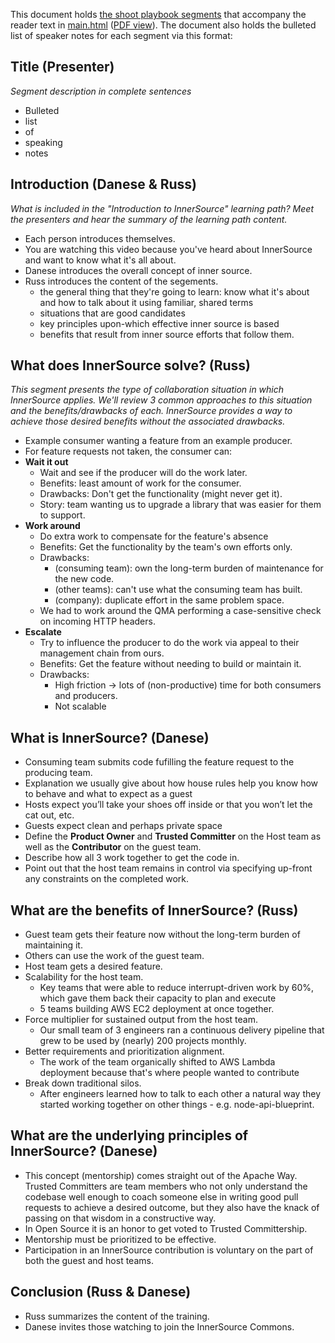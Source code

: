 This document holds [the shoot playbook segments](https://app.oreilly.com/authors/welcomekit/video.csp) that accompany the reader text in [main.html](https://github.com/rrrutledge/innersource-intro/blob/master/main.html) ([PDF view](https://github.com/rrrutledge/innersource-intro/files/1924845/InnerSource-Intro.pdf)).
The document also holds the bulleted list of speaker notes for each segment via this format:

## Title (Presenter)
_Segment description in complete sentences_

* Bulleted
* list
* of
* speaking
* notes

## Introduction (Danese & Russ)
_What is included in the "Introduction to InnerSource" learning path?  Meet the presenters and hear the summary of the learning path content._

* Each person introduces themselves.
* You are watching this video because you've heard about InnerSource and want to know what it's all about.
* Danese introduces the overall concept of inner source.
* Russ introduces the content of the segements.
  * the general thing that they're going to learn: know what it's about and how to talk about it using familiar, shared terms 
  * situations that are good candidates
  * key principles upon-which effective inner source is based
  * benefits that result from inner source efforts that follow them.

## What does InnerSource solve? (Russ)
_This segment presents the type of collaboration situation in which InnerSource applies.
We'll review 3 common approaches to this situation and the benefits/drawbacks of each.
InnerSource provides a way to achieve those desired benefits without the associated drawbacks._

* Example consumer wanting a feature from an example producer.
* For feature requests not taken, the consumer can:
* **Wait it out**
  * Wait and see if the producer will do the work later.
  * Benefits: least amount of work for the consumer.
  * Drawbacks: Don't get the functionality (might never get it).
  * Story: team wanting us to upgrade a library that was easier for them to support.
* **Work around**
  * Do extra work to compensate for the feature's absence
  * Benefits: Get the functionality by the team's own efforts only.
  * Drawbacks:
    * (consuming team): own the long-term burden of maintenance for the new code.
    * (other teams): can't use what the consuming team has built.
    * (company): duplicate effort in the same problem space.
  * We had to work around the QMA performing a case-sensitive check on incoming HTTP headers.
* **Escalate**
  * Try to influence the producer to do the work via appeal to their management chain from ours.
  * Benefits: Get the feature without needing to build or maintain it.
  * Drawbacks:
    * High friction -> lots of (non-productive) time for both consumers and producers.
    * Not scalable

## What is InnerSource? (Danese)

* Consuming team submits code fufilling the feature request to the producing team.
* Explanation we usually give about how house rules help you know how to behave and what to expect as a guest
* Hosts expect you’ll take your shoes off inside or that you won’t let the cat out, etc.
* Guests expect clean and perhaps private space
* Define the **Product Owner** and **Trusted Committer** on the Host team as well as the **Contributor** on the guest team.
* Describe how all 3 work together to get the code in.
* Point out that the host team remains in control via specifying up-front any constraints on the completed work.

## What are the benefits of InnerSource? (Russ)
* Guest team gets their feature now without the long-term burden of maintaining it.
* Others can use the work of the guest team.
* Host team gets a desired feature.
* Scalability for the host team.
  * Key teams that were able to reduce interrupt-driven work by 60%, which gave them back their capacity to plan and execute
  * 5 teams building AWS EC2 deployment at once together.
* Force multiplier for sustained output from the host team.
  * Our small team of 3 engineers ran a continuous delivery pipeline that grew to be used by (nearly) 200 projects monthly.
* Better requirements and prioritization alignment.
  * The work of the team organically shifted to AWS Lambda deployment because that's where people wanted to contribute
* Break down traditional silos.
  * After engineers learned how to talk to each other a natural way they started working together on other things - e.g. node-api-blueprint.

## What are the underlying principles of InnerSource? (Danese)

* This concept (mentorship) comes straight out of the Apache Way.
Trusted Committers are team members who not only understand the codebase well enough to coach someone else in writing good pull requests to achieve a desired outcome, but they also have the knack of passing on that wisdom in a constructive way.
* In Open Source it is an honor to get voted to Trusted Committership.
* Mentorship must be prioritized to be effective.
* Participation in an InnerSource contribution is voluntary on the part of both the guest and host teams.

## Conclusion (Russ & Danese)
* Russ summarizes the content of the training.
* Danese invites those watching to join the InnerSource Commons.
